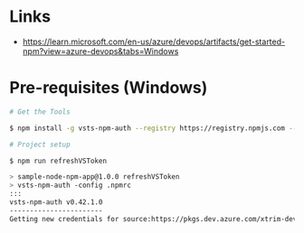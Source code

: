 # Links

- https://learn.microsoft.com/en-us/azure/devops/artifacts/get-started-npm?view=azure-devops&tabs=Windows

# Pre-requisites (Windows)

```sh
# Get the Tools

$ npm install -g vsts-npm-auth --registry https://registry.npmjs.com --always-auth false

# Project setup

$ npm run refreshVSToken

> sample-node-npm-app@1.0.0 refreshVSToken
> vsts-npm-auth -config .npmrc
:::
vsts-npm-auth v0.42.1.0
-----------------------
Getting new credentials for source:https://pkgs.dev.azure.com/xtrim-devops-1/xtrim-project-1/_packaging/xtrim-devops-public/npm/registry/, scope:vso.packaging_write vso.drop_write

```
